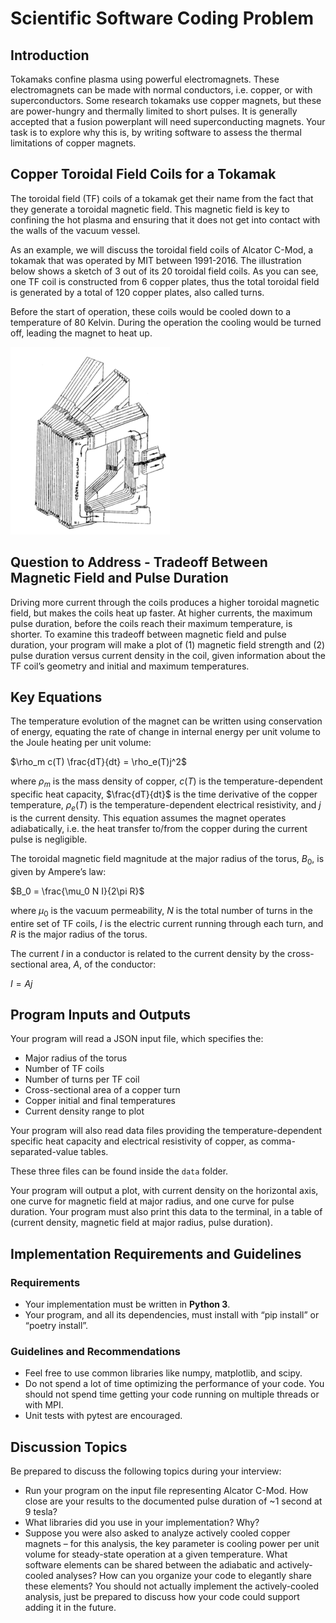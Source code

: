 # Scientific Software Coding Problem

## Introduction

Tokamaks confine plasma using powerful electromagnets. These electromagnets can be made with normal conductors, i.e. copper, or with superconductors. Some research tokamaks use copper magnets, but these are power-hungry and thermally limited to short pulses. It is generally accepted that a fusion powerplant will need superconducting magnets. Your task is to explore why this is, by writing software to assess the thermal limitations of copper magnets.

## Copper Toroidal Field Coils for a Tokamak

The toroidal field (TF) coils of a tokamak get their name from the fact that they generate a toroidal magnetic field. This magnetic field is key to confining the hot plasma and ensuring that it does not get into contact with the walls of the vacuum vessel.

As an example, we will discuss the toroidal field coils of Alcator C-Mod, a tokamak that was operated by MIT between 1991-2016.
The illustration below shows a sketch of 3 out of its 20 toroidal field coils.
As you can see, one TF coil is constructed from 6 copper plates, thus the total toroidal field is generated by a total of 120 copper plates, also called turns.

Before the start of operation, these coils would be cooled down to a temperature of 80 Kelvin. During the operation the cooling would be turned off, leading the magnet to heat up.

![An illustration of three toroidal field coils of the Alcator C-Mod tokamak](./TF-CMod.png)

## Question to Address - Tradeoff Between Magnetic Field and Pulse Duration

Driving more current through the coils produces a higher toroidal magnetic field, but makes the coils heat up faster. At higher currents, the maximum pulse duration, before the coils reach their maximum temperature, is shorter. To examine this tradeoff between magnetic field and pulse duration, your program will make a plot of (1) magnetic field strength and (2) pulse duration versus current density in the coil, given information about the TF coil’s geometry and initial and maximum temperatures.

## Key Equations

The temperature evolution of the magnet can be written using conservation of energy, equating the rate of change in internal energy per unit volume to the Joule heating per unit volume:

$\rho_m c(T) \frac{dT}{dt} = \rho_e(T)j^2$

where $\rho_m$ is the mass density of copper, $c(T)$ is the temperature-dependent specific heat capacity, $\frac{dT}{dt}$ is the time derivative of the copper temperature, $\rho_e(T)$ is the temperature-dependent electrical resistivity, and $j$ is the current density. This equation assumes the magnet operates adiabatically, i.e. the heat transfer to/from the copper during the current pulse is negligible.

The toroidal magnetic field magnitude at the major radius of the torus, $B_0$, is given by Ampere’s law:

$B_0 = \frac{\mu_0 N I}{2\pi R}$

where $\mu_0$ is the vacuum permeability, $N$ is the total number of turns in the entire set of TF coils, $I$ is the electric current running through each turn, and $R$ is the major radius of the torus.

The current $I$ in a conductor is related to the current density by the cross-sectional area, $A$, of the conductor:

$I = A j$

## Program Inputs and Outputs

Your program will read a JSON input file, which specifies the:

- Major radius of the torus
- Number of TF coils
- Number of turns per TF coil
- Cross-sectional area of a copper turn
- Copper initial and final temperatures
- Current density range to plot

Your program will also read data files providing the temperature-dependent specific heat capacity and electrical resistivity of copper, as comma-separated-value tables.

These three files can be found inside the `data` folder.

Your program will output a plot, with current density on the horizontal axis, one curve for magnetic field at major radius, and one curve for pulse duration. Your program must also print this data to the terminal, in a table of (current density, magnetic field at major radius, pulse duration).

## Implementation Requirements and Guidelines

### Requirements

- Your implementation must be written in **Python 3**.
- Your program, and all its dependencies, must install with “pip install” or “poetry install”.

### Guidelines and Recommendations

- Feel free to use common libraries like numpy, matplotlib, and scipy.
- Do not spend a lot of time optimizing the performance of your code. You should not spend time getting your code running on multiple threads or with MPI.
- Unit tests with pytest are encouraged.

## Discussion Topics

Be prepared to discuss the following topics during your interview:

- Run your program on the input file representing Alcator C-Mod. How close are your results to the documented pulse duration of ~1 second at 9 tesla?
- What libraries did you use in your implementation? Why?
- Suppose you were also asked to analyze actively cooled copper magnets – for this analysis, the key parameter is cooling power per unit volume for steady-state operation at a given temperature. What software elements can be shared between the adiabatic and actively-cooled analyses? How can you organize your code to elegantly share these elements?  You should not actually implement the actively-cooled analysis, just be prepared to discuss how your code could support adding it in the future.
